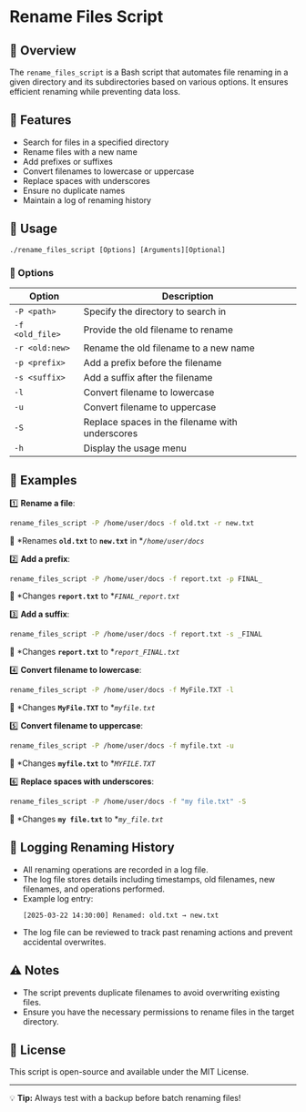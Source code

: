 # Rename Files Script

## 📌 Overview

The `rename_files_script` is a Bash script that automates file renaming in a given directory and its subdirectories based on various options. It ensures efficient renaming while preventing data loss.

## 🚀 Features

- Search for files in a specified directory
- Rename files with a new name
- Add prefixes or suffixes
- Convert filenames to lowercase or uppercase
- Replace spaces with underscores
- Ensure no duplicate names
- Maintain a log of renaming history

## 🔧 Usage

```
./rename_files_script [Options] [Arguments][Optional]
```

### 📌 Options

| Option          | Description                                     |
| --------------- | ----------------------------------------------- |
| `-P <path>`     | Specify the directory to search in              |
| `-f <old_file>` | Provide the old filename to rename              |
| `-r <old:new>`  | Rename the old filename to a new name           |
| `-p <prefix>`   | Add a prefix before the filename                |
| `-s <suffix>`   | Add a suffix after the filename                 |
| `-l`            | Convert filename to lowercase                   |
| `-u`            | Convert filename to uppercase                   |
| `-S`            | Replace spaces in the filename with underscores |
| `-h`            | Display the usage menu                          |

## 🔄 Examples

1️⃣ **Rename a file**:

```bash
rename_files_script -P /home/user/docs -f old.txt -r new.txt
```

🔹 \*Renames **`old.txt`** to **`new.txt`** in \**`/home/user/docs`*

2️⃣ **Add a prefix**:

```bash
rename_files_script -P /home/user/docs -f report.txt -p FINAL_
```

🔹 \*Changes **`report.txt`** to \**`FINAL_report.txt`*

3️⃣ **Add a suffix**:

```bash
rename_files_script -P /home/user/docs -f report.txt -s _FINAL
```

🔹 \*Changes **`report.txt`** to \**`report_FINAL.txt`*

4️⃣ **Convert filename to lowercase**:

```bash
rename_files_script -P /home/user/docs -f MyFile.TXT -l
```

🔹 \*Changes **`MyFile.TXT`** to \**`myfile.txt`*

5️⃣ **Convert filename to uppercase**:

```bash
rename_files_script -P /home/user/docs -f myfile.txt -u
```

🔹 \*Changes **`myfile.txt`** to \**`MYFILE.TXT`*

6️⃣ **Replace spaces with underscores**:

```bash
rename_files_script -P /home/user/docs -f "my file.txt" -S
```

🔹 \*Changes **`my file.txt`** to \**`my_file.txt`*

## 📝 Logging Renaming History

- All renaming operations are recorded in a log file.
- The log file stores details including timestamps, old filenames, new filenames, and operations performed.
- Example log entry:
  ```
  [2025-03-22 14:30:00] Renamed: old.txt → new.txt
  ```
- The log file can be reviewed to track past renaming actions and prevent accidental overwrites.

## ⚠️ Notes

- The script prevents duplicate filenames to avoid overwriting existing files.
- Ensure you have the necessary permissions to rename files in the target directory.

## 📜 License

This script is open-source and available under the MIT License.

---

💡 **Tip:** Always test with a backup before batch renaming files!
